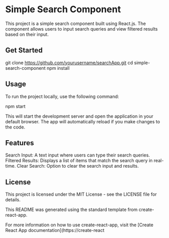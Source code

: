 # Simple Search Component
This project is a simple search component built using React.js. The component allows users to input search queries and view filtered results based on their input.


## Get Started
git clone https://github.com/yourusername/searchApp.git
cd simple-search-component
npm install


## Usage
To run the project locally, use the following command:

npm start

This will start the development server and open the application in your default browser. The app will automatically reload if you make changes to the code.

## Features
Search Input: A text input where users can type their search queries.
Filtered Results: Displays a list of items that match the search query in real-time.
Clear Search: Option to clear the search input and results.

## License
This project is licensed under the MIT License - see the LICENSE file for details.

This README was generated using the standard template from create-react-app.

For more information on how to use create-react-app, visit the [Create React App documentation](https://create-react

